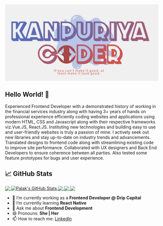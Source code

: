 
![alt text](https://github.com/palakbansal3233/palakbansal3233/blob/master/Logo.png?raw=true)
## Hello World! 👋

Experienced Frontend Developer with a demonstrated history of working in the financial services industry along with having 3+ years of hands on professional experience efficiently coding websites and applications using modern HTML, CSS and Javascript along with their respective frameworks viz.Vue.JS, React.JS.
Instituting new technologies and building easy to use and user-friendly websites is truly a passion of mine. I actively seek out new libraries and stay up-to-date on industry trends and advancements. Translated designs to frontend code along with streamlining existing code to improve site performance. Collaborated with UX
designers and Back End Developers to ensure coherence between all parties. Also tested some feature prototypes for bugs and user experience.


## &#x1f4c8; GitHub Stats
<a href="https://github.com/palakbansal3233/palakbansal3233">
  <img align="center" src="https://github-readme-stats.vercel.app/api/top-langs/?username=palakbansal3233&title_color=ffffff&text_color=c9cacc&icon_color=2bbc8a&bg_color=1d1f21&langs_count=3" />
</a>
<a href="https://github.com/palakbansal3233/palakbansal3233">
  <img align="center" src="https://github-readme-stats.vercel.app/api?username=palakbansal3233
&show_icons=true&line_height=27&count_private=true&title_color=ffffff&text_color=c9cacc&icon_color=2bbc8a&bg_color=1d1f21" alt="Palak's GitHub Stats" />
</a>
<a href="https://github.com/palakbansal3233/palakbansal3233">
   <img align="center" src="https://github-readme-stats.vercel.app/api/pin/?username=palakbansal3233
&repo=Masonary&title_color=ffffff&text_color=c9cacc&icon_color=2bbc8a&bg_color=1d1f21" />
</a>
<a href="https://github.com/palakbansal3233/palakbansal3233">
   <img align="center" src="https://github-readme-stats.vercel.app/api/pin/?username=palakbansal3233
&repo=star-wars &title_color=ffffff&text_color=c9cacc&icon_color=2bbc8a&bg_color=1d1f21" />
</a>
<a href="https://github.com/palakbansal3233/palakbansal3233">
   <img align="center" src="https://github-readme-stats.vercel.app/api/pin/?username=AashimaAhuja&repo=Infinite-scroll &title_color=ffffff&text_color=c9cacc&icon_color=2bbc8a&bg_color=1d1f21" />
</a>

- 🔭 I’m currently working as a **Frontend Developer @ Drip Capital**
- 🌱 I’m currently learning **React Native**
- 💬 Ask me about **Frontend Development**
- 😄 Pronouns: **She | Her**
- 📫 How to reach me: [LinkedIn](https://www.linkedin.com/in/palak-b-73278114a/)



